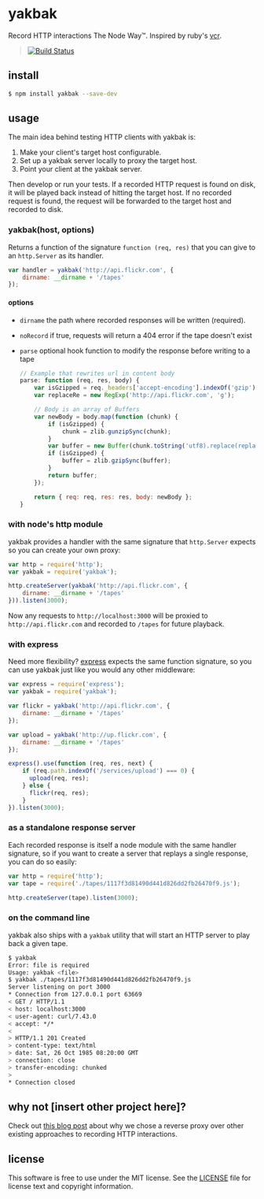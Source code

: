 # yakbak

Record HTTP interactions The Node Way™. Inspired by ruby's [vcr][1].

> [![Build Status](https://travis-ci.org/flickr/yakbak.svg?branch=master)](https://travis-ci.org/flickr/yakbak)

## install

``` bash
$ npm install yakbak --save-dev
```
## usage

The main idea behind testing HTTP clients with yakbak is:

1. Make your client's target host configurable.
2. Set up a yakbak server locally to proxy the target host.
3. Point your client at the yakbak server.

Then develop or run your tests. If a recorded HTTP request is found on disk, it will be played back instead of hitting the target host. If no recorded request is found, the request will be forwarded to the target host and recorded to disk.

### yakbak(host, options)

Returns a function of the signature `function (req, res)` that you can give to an `http.Server` as its handler.

``` js
var handler = yakbak('http://api.flickr.com', {
	dirname: __dirname + '/tapes'
});
```

#### options

- `dirname` the path where recorded responses will be written (required).
- `noRecord` if true, requests will return a 404 error if the tape doesn't exist
- `parse` optional hook function to modify the response before writing to a tape

	```javascript
	// Example that rewrites url in content body
	parse: function (req, res, body) {
		var isGzipped = req._headers['accept-encoding'].indexOf('gzip') > -1;
		var replaceRe = new RegExp('http://api.flickr.com', 'g');

		// Body is an array of Buffers
		var newBody = body.map(function (chunk) {
			if (isGzipped) {
				chunk = zlib.gunzipSync(chunk);
			}
			var buffer = new Buffer(chunk.toString('utf8).replace(replaceRe, 'http://localhost:3000'));
			if (isGzipped) {
				buffer = zlib.gzipSync(buffer);
			}
			return buffer;
		});

		return { req: req, res: res, body: newBody };
	}
	```

### with node's http module

yakbak provides a handler with the same signature that `http.Server` expects so you can create your own proxy:

``` js
var http = require('http');
var yakbak = require('yakbak');

http.createServer(yakbak('http://api.flickr.com', {
	dirname: __dirname + '/tapes'
})).listen(3000);
```

Now any requests to `http://localhost:3000` will be proxied to `http://api.flickr.com` and recorded to `/tapes` for future playback.

### with express

Need more flexibility? [express](https://github.com/expressjs/express) expects the same function signature, so you can use yakbak just like you would any other middleware:

``` js
var express = require('express');
var yakbak = require('yakbak');

var flickr = yakbak('http://api.flickr.com', {
	dirname: __dirname + '/tapes'
});

var upload = yakbak('http://up.flickr.com', {
	dirname: __dirname + '/tapes'
});

express().use(function (req, res, next) {
	if (req.path.indexOf('/services/upload') === 0) {
	  upload(req, res);
	} else {
	  flickr(req, res);
	}
}).listen(3000);
```

### as a standalone response server

Each recorded response is itself a node module with the same handler signature, so if you want to create a server that replays a single response, you can do so easily:

``` js
var http = require('http');
var tape = require('./tapes/1117f3d81490d441d826dd2fb26470f9.js');

http.createServer(tape).listen(3000);
```

### on the command line

yakbak also ships with a `yakbak` utility that will start an HTTP server to play back a given tape.

``` bash
$ yakbak
Error: file is required
Usage: yakbak <file>
$ yakbak ./tapes/1117f3d81490d441d826dd2fb26470f9.js
Server listening on port 3000
* Connection from 127.0.0.1 port 63669
< GET / HTTP/1.1
< host: localhost:3000
< user-agent: curl/7.43.0
< accept: */*
<
> HTTP/1.1 201 Created
> content-type: text/html
> date: Sat, 26 Oct 1985 08:20:00 GMT
> connection: close
> transfer-encoding: chunked
>
* Connection closed
```

## why not [insert other project here]?

Check out [this blog post][2] about why we chose a reverse proxy over other existing approaches to recording HTTP interactions.

## license

This software is free to use under the MIT license. See the [LICENSE][] file for license text and copyright information.

[1]: https://github.com/vcr/vcr
[2]: http://code.flickr.net/2016/04/25/introducing-yakbak-record-and-playback-http-interactions-in-nodejs/
[LICENSE]: https://github.com/flickr/yakbak/blob/master/LICENSE

